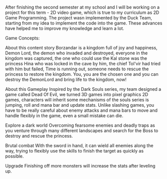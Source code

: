 After finishing the second semester at my school and I will be working on a project for this term - 2D video game, which is true to my curriculum as 2D Game Programming. The project wasn implemented by the Duck Team, starting from my idea to implement the code into the game. These advances have helped me to improve my knowledge and learn a lot.

Game Concepts:

About this content story Borzandar is a kingdom full of joy and happiness, Demon Lord, the demon who invaded and destroyed, everyone in the kingdom was captured, the one who could use the Kal stone was the princess Hina who was locked in the cave by him, the chief Tol'vir had tried with him but failed, Time is running out, someone needs to rescue the princess to restore the kingdom. You, you are the chosen one and you can destroy the DemonLord and bring life to the kingdom, now!

About this Gameplay Inspired by the Dark Souls series, my team designed a game called Dead Of Evil, we turned 3D games into pixel graphics 2D games, characters will inherit some mechanisms of the souls series is jumping, roll and mana bar and update stats. Unlike slashing games, you have to be really careful about enemy attacks and mana bars to move and handle flexibly in the game, even a small mistake can die.

Explore a dark world Overcoming fearsome enemies and deadly traps as you venture through many different landscapes and search for the Boss to destroy and rescue the princess.

Brutal combat With the sword in hand, it can wield all enemies along the way, trying to flexibly use the skills to finish the target as quickly as possible.

Upgrade Finishing off more monsters will increase the stats after leveling up.
